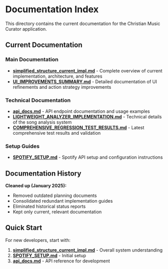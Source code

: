 # Documentation Index

This directory contains the current documentation for the Christian Music Curator application.

## Current Documentation

### Main Documentation
- **[simplified_structure_current_impl.md](simplified_structure_current_impl.md)** - Complete overview of current implementation, architecture, and features
- **[UI_IMPROVEMENTS_SUMMARY.md](UI_IMPROVEMENTS_SUMMARY.md)** - Detailed documentation of UI refinements and action strategy improvements

### Technical Documentation  
- **[api_docs.md](api_docs.md)** - API endpoint documentation and usage examples
- **[LIGHTWEIGHT_ANALYZER_IMPLEMENTATION.md](LIGHTWEIGHT_ANALYZER_IMPLEMENTATION.md)** - Technical details of the song analysis system
- **[COMPREHENSIVE_REGRESSION_TEST_RESULTS.md](COMPREHENSIVE_REGRESSION_TEST_RESULTS.md)** - Latest comprehensive test results and validation

### Setup Guides
- **[SPOTIFY_SETUP.md](SPOTIFY_SETUP.md)** - Spotify API setup and configuration instructions

## Documentation History

**Cleaned up (January 2025):**
- Removed outdated planning documents
- Consolidated redundant implementation guides  
- Eliminated historical status reports
- Kept only current, relevant documentation

## Quick Start

For new developers, start with:
1. **[simplified_structure_current_impl.md](simplified_structure_current_impl.md)** - Overall system understanding
2. **[SPOTIFY_SETUP.md](SPOTIFY_SETUP.md)** - Initial setup
3. **[api_docs.md](api_docs.md)** - API reference for development 